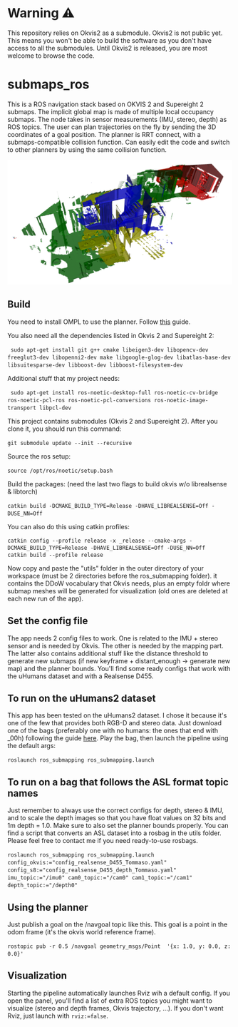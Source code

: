 # Warning :warning:

This repository relies on Okvis2 as a submodule. Okvis2 is not public yet. 
This means you won't be able to build the software as you don't have access to all the submodules.
Until Okvis2 is released, you are most welcome to browse the code.


# submaps_ros

This is a ROS navigation stack based on OKVIS 2 and Supereight 2 submaps. The implicit global map is made of multiple local occupancy submaps. The node takes in sensor measurements (IMU, stereo, depth) as ROS topics. The user can plan trajectories on the fly by sending the 3D coordinates of a goal position. The planner is RRT connect, with a submaps-compatible collision function. Can easily edit the code and switch to other planners by using the same collision function.

![This is an image](/imgs/cool_pic.png)

## Build

You need to install OMPL to use the planner. Follow [this](https://ompl.kavrakilab.org/installation.html) guide.

You also need all the dependencies listed in Okvis 2 and Supereight 2:

`` sudo apt-get install git g++ cmake libeigen3-dev libopencv-dev freeglut3-dev libopenni2-dev make libgoogle-glog-dev libatlas-base-dev libsuitesparse-dev libboost-dev libboost-filesystem-dev``

Additional stuff that my project needs:

`` sudo apt-get install ros-noetic-desktop-full ros-noetic-cv-bridge ros-noetic-pcl-ros ros-noetic-pcl-conversions ros-noetic-image-transport libpcl-dev``

This project contains submodules (Okvis 2 and Supereight 2). After you clone it, you should run this command:

`` git submodule update --init --recursive ``

Source the ros setup:

`` source /opt/ros/noetic/setup.bash ``

Build the packages: (need the last two flags to build okvis w/o librealsense & libtorch)

`` catkin build -DCMAKE_BUILD_TYPE=Release -DHAVE_LIBREALSENSE=Off -DUSE_NN=Off ``

You can also do this using catkin profiles:

```
catkin config --profile release -x _release --cmake-args -DCMAKE_BUILD_TYPE=Release -DHAVE_LIBREALSENSE=Off -DUSE_NN=Off
catkin build --profile release
```

Now copy and paste the "utils" folder in the outer directory of your workspace (must be 2 directories before the ros_submapping folder). it contains the DDoW vocabulary that Okvis needs, plus an empty foldr where submap meshes will be generated for visualization (old ones are deleted at each new run of the app).

## Set the config file

The app needs 2 config files to work. One is related to the IMU + stereo sensor and is needed by Okvis. The other is needed by the mapping part. The latter also contains additional stuff like the distance threshold to generate new submaps (if new keyframe + distant_enough -> generate new map) and the planner bounds. You'll find some ready configs that work with the uHumans dataset and with a Realsense D455.

## To run on the uHumans2 dataset

This app has been tested on the uHumans2 dataset. I chose it because it's one of the few that provides both RGB-D and stereo data. Just download one of the bags (preferably one with no humans: the ones that end with _00h) following the guide [here](http://web.mit.edu/sparklab/datasets/uHumans2/). Play the bag, then launch the pipeline using the default args:

`` roslaunch ros_submapping ros_submapping.launch ``

## To run on a bag that follows the ASL format topic names

Just remember to always use the correct configs for depth, stereo & IMU, and to scale the depth images so that you have float values on 32 bits and 1m depth = 1.0. Make sure to also set the planner bounds properly.
You can find a script that converts an ASL dataset into a rosbag in the utils folder. Please feel free to contact me if you need ready-to-use rosbags.

`` roslaunch ros_submapping ros_submapping.launch config_okvis:="config_realsense_D455_Tommaso.yaml" config_s8:="config_realsense_D455_depth_Tommaso.yaml" imu_topic:="/imu0" cam0_topic:="/cam0" cam1_topic:="/cam1" depth_topic:="/depth0" ``

## Using the planner

Just publish a goal on the /navgoal topic like this.
This goal is a point in the odom frame (it's the okvis world reference frame).

`` rostopic pub -r 0.5 /navgoal geometry_msgs/Point  '{x: 1.0, y: 0.0, z: 0.0}' ``

## Visualization

Starting the pipeline automatically launches Rviz wih a default config. If you open the panel, you'll find a list of extra ROS topics you might want to visualize (stereo and depth frames, Okvis trajectory, ...).
If you don't want Rviz, just launch with `` rviz:=false ``.
 
